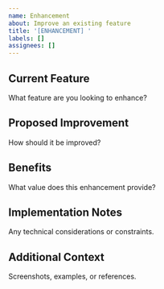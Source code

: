 ```yaml
---
name: Enhancement
about: Improve an existing feature
title: '[ENHANCEMENT] '
labels: []
assignees: []
---
```


## Current Feature
What feature are you looking to enhance?

## Proposed Improvement
How should it be improved?

## Benefits
What value does this enhancement provide?

## Implementation Notes
Any technical considerations or constraints.

## Additional Context
Screenshots, examples, or references.